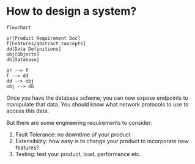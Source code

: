 # How to design a system?

```mermaid
flowchart

pr[Product Requirement Doc]
f[Features/abstract concepts]
dd[Data Definitions]
obj[Objects]
db[Database]

pr --> f
f --> dd
dd --> obj
obj --> db
```

Once you have the database scheme, you can now expose endpoints to manipulate that data. You should know what network protocols to use to access this data.

But there are some engineering requirements to consider:

1. Fault Tolerance: no downtime of your product
2. Extensibility: how easy is to change your product to incorporate new features?
3. Testing: test your product, load, performance etc.